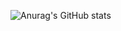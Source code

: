 ![Anurag's GitHub stats](https://github-readme-stats.vercel.app/api?username=oliver1204&show_icons=true&theme=radical)
